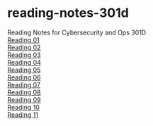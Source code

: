 # reading-notes-301d
Reading Notes for Cybersecurity and Ops 301D
<br>
[Reading 01](https://github.com/DeanWeiss/reading-notes-301d/blob/main/Reading_01.md)
<br>
[Reading 02](https://github.com/DeanWeiss/reading-notes-301d/blob/main/Reading_02.md)
<br>
[Reading 03](https://github.com/DeanWeiss/reading-notes-301d/blob/main/Reading_03.md)
<br>
[Reading 04](https://github.com/DeanWeiss/reading-notes-301d/blob/main/Reading_04.md)
<br>
[Reading 05](https://github.com/DeanWeiss/reading-notes-301d/blob/main/Reading_05.md)
<br>
[Reading 06](https://github.com/DeanWeiss/reading-notes-301d/blob/main/Reading_06.md)
<br>
[Reading 07](https://github.com/DeanWeiss/reading-notes-301d/blob/main/Reading_07.md)
<br>
[Reading 08](https://github.com/DeanWeiss/reading-notes-301d/blob/main/Reading_08.md)
<br>
[Reading 09](https://github.com/DeanWeiss/reading-notes-301d/blob/main/Reading_09.md)
<br>
[Reading 10](https://github.com/DeanWeiss/reading-notes-301d/blob/main/Reading_10.md)
<br>
[Reading 11](https://github.com/DeanWeiss/reading-notes-301d/blob/main/Reading_11.md)
